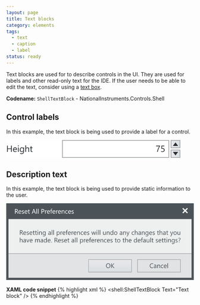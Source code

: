 ```yaml
---
layout: page
title: Text blocks
category: elements
tags:
  - text
  - caption
  - label
status: ready
---
```


Text blocks are used for to describe controls in the UI. They are used for labels and other read-only text for the IDE. If the user needs to be able to edit the text, consider using a [text box](../text-boxes/).

**Codename:** `ShellTextBlock` - NationalInstruments.Controls.Shell

## Control labels
In this example, the text block is being used to provide a label for a control.

![Alt text](../../images/elements/text-blocks/text-blocks-label-example.svg)


## Description text
In this example, the text block is being used to provide static information to the user.

![Alt text](../../images/elements/text-blocks/text-blocks-description-example.svg)


**XAML code snippet**
{% highlight xml %}
<shell:ShellTextBlock Text="Text block" />
{% endhighlight %}

